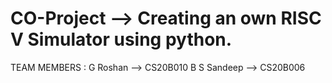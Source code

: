 # CO-Project --> Creating an own RISC V Simulator using python.
TEAM MEMBERS : 
              G Roshan --> CS20B010
              B S Sandeep --> CS20B006
